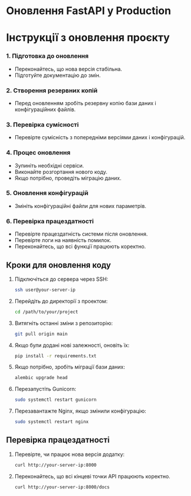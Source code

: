 # Оновлення FastAPI у Production

# Інструкції з оновлення проєкту

### 1. Підготовка до оновлення
- Переконайтесь, що нова версія стабільна.
- Підготуйте документацію до змін.

### 2. Створення резервних копій
- Перед оновленням зробіть резервну копію бази даних і конфігураційних файлів.
  
### 3. Перевірка сумісності
- Перевірте сумісність з попередніми версіями даних і конфігурацій.

### 4. Процес оновлення
- Зупиніть необхідні сервіси.
- Виконайте розгортання нового коду.
- Якщо потрібно, проведіть міграцію даних.

### 5. Оновлення конфігурацій
- Змініть конфігураційні файли для нових параметрів.
  
### 6. Перевірка працездатності
- Перевірте працездатність системи після оновлення.
- Перевірте логи на наявність помилок.
- Переконайтесь, що всі функції працюють коректно.

## Кроки для оновлення коду

1. Підключіться до сервера через SSH:
    ```bash
    ssh user@your-server-ip
    ```

2. Перейдіть до директорії з проектом:
    ```bash
    cd /path/to/your/project
    ```

3. Витягніть останні зміни з репозиторію:
    ```bash
    git pull origin main
    ```

4. Якщо були додані нові залежності, оновіть їх:
    ```bash
    pip install -r requirements.txt
    ```

5. Якщо потрібно, зробіть міграції бази даних:
    ```bash
    alembic upgrade head
    ```

6. Перезапустіть Gunicorn:
    ```bash
    sudo systemctl restart gunicorn
    ```

7. Перезавантажте Nginx, якщо змінили конфігурацію:
    ```bash
    sudo systemctl restart nginx
    ```

## Перевірка працездатності

1. Перевірте, чи працює нова версія додатку:
    ```bash
    curl http://your-server-ip:8000
    ```

2. Переконайтесь, що всі кінцеві точки API працюють коректно.
    ```bash
    curl http://your-server-ip:8000/docs
    ```
